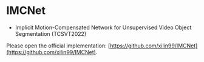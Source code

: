 # IMCNet
- Implicit Motion-Compensated Network for Unsupervised Video Object Segmentation (TCSVT2022)

Please open the official implementation: [https://github.com/xilin99/IMCNet](https://github.com/xilin99/IMCNet).

